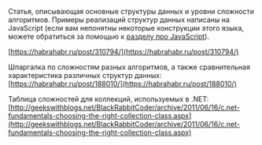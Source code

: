 Статья, описывающая основные структуры данных и уровни сложности алгоритмов. Примеры реализаций структур данных написаны на JavaScript \(если вам непонятны некоторые конструкции этого языка, можете обратиться за помощью к [разделу про JavaScript](/net/javascript.md)\).

[https://habrahabr.ru/post/310794/](https://habrahabr.ru/post/310794/)

Шпаргалка по сложностям разных алгоритмов, а также сравнительная характеристика различных структур данных:  
[https://habrahabr.ru/post/188010/](https://habrahabr.ru/post/188010/)

Таблица сложностей для коллекций, используемых в .NET:  
[http://geekswithblogs.net/BlackRabbitCoder/archive/2011/06/16/c.net-fundamentals-choosing-the-right-collection-class.aspx](http://geekswithblogs.net/BlackRabbitCoder/archive/2011/06/16/c.net-fundamentals-choosing-the-right-collection-class.aspx)

